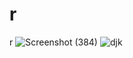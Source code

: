 # r
r
![Screenshot (384)](https://user-images.githubusercontent.com/108129015/175562628-62baa055-1d95-4840-9b57-aa5b8760f2f9.png)
![djk](https://user-images.githubusercontent.com/108129015/175562639-5e1e3b5b-0cae-461b-ae57-1b976355e843.png)
